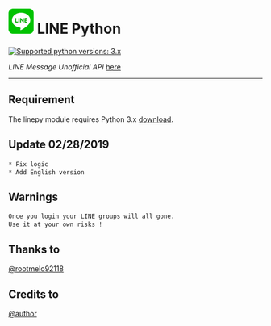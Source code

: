 # ![logo](LINE.png) LINE Python

 [![Supported python versions: 3.x](https://img.shields.io/badge/python-3.x-green.svg "Supported python versions: 3.x")](https://www.python.org/downloads/) 

*LINE Message Unofficial API* [here](https://github.com/yinmo-public/linepy)

----

## Requirement

The linepy module requires Python 3.x  [download](https://www.python.org/downloads/). 

## Update 02/28/2019
```
* Fix logic
* Add English version
```

## Warnings
```
Once you login your LINE groups will all gone.
Use it at your own risks !
```

## Thanks to 
[@rootmelo92118](https://github.com/rootmelo92118)

## Credits to
[@author](https://line.me/ti/p/3eamxoks_T)
